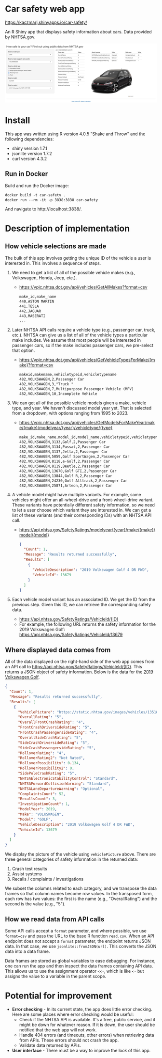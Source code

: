 # Car safety web app

https://kaczmarj.shinyapps.io/car-safety/

An R Shiny app that displays safety information about cars. Data provided by
NHTSA.gov.

![Screenshot of web app](screenshot.jpg)

# Install

This app was written using R version 4.0.5 "Shake and Throw" and the following dependencies:

- shiny version 1.7.1
- jsonlite version 1.7.2
- curl version 4.3.2

## Run in Docker

Build and run the Docker image:

```
docker build -t car-safety .
docker run --rm -it -p 3838:3838 car-safety
```

And navigate to http://localhost:3838/.

# Description of implementation

## How vehicle selections are made

The bulk of this app involves getting the unique ID of the vehicle a user is interested in. This involves a sequence of steps.

1. We need to get a list of all of the possible vehicle makes (e.g., Volkswagen, Honda, Jeep, etc.).
    - https://vpic.nhtsa.dot.gov/api/vehicles/GetAllMakes?format=csv

      ```
      make_id,make_name
      440,ASTON MARTIN
      441,TESLA
      442,JAGUAR
      443,MASERATI
      ...
      ```

1. Later NHTSA API calls require a vehicle type (e.g., passenger car, truck, etc.). NHTSA can give us a list of all of the vehicle types a particular make includes. We assume that most people will be interested in passenger cars, so if the make includes passenger cars, we pre-select that option.
    - https://vpic.nhtsa.dot.gov/api/vehicles/GetVehicleTypesForMake/{make}?format=csv

      ```
      makeid,makename,vehicletypeid,vehicletypename
      482,VOLKSWAGEN,2,Passenger Car
      482,VOLKSWAGEN,3,"Truck "
      482,VOLKSWAGEN,7,Multipurpose Passenger Vehicle (MPV)
      482,VOLKSWAGEN,10,Incomplete Vehicle
      ```

1. We can get all of the possible vehicle models given a make, vehicle type, and year. We haven't discussed model year yet. That is selected from a dropdown, with options ranging from 1995 to 2023.
    - https://vpic.nhtsa.dot.gov/api/vehicles/GetModelsForMakeYear/make/{make}/modelyear/{year}/vehicletype/{type}

      ```
      make_id,make_name,model_id,model_name,vehicletypeid,vehicletypename
      482,VOLKSWAGEN,3133,Golf,2,Passenger Car
      482,VOLKSWAGEN,3134,Passat,2,Passenger Car
      482,VOLKSWAGEN,3137,Jetta,2,Passenger Car
      482,VOLKSWAGEN,5059,Golf SportWagen,2,Passenger Car
      482,VOLKSWAGEN,8118,e-Golf,2,Passenger Car
      482,VOLKSWAGEN,8119,Beetle,2,Passenger Car
      482,VOLKSWAGEN,13670,Golf GTI,2,Passenger Car
      482,VOLKSWAGEN,13844,Golf R,2,Passenger Car
      482,VOLKSWAGEN,24230,Golf Alltrack,2,Passenger Car
      482,VOLKSWAGEN,25871,Arteon,2,Passenger Car
      ```

1. A vehicle model might have multiple variants. For example, some vehicles might offer an all-wheel-drive and a front-wheel-drive variant. These variants have potentially different safety information, so we need to let a user choose which variant they are interested in. We can get a list of these variants (and their corresponding IDs) with an NHTSA API call.
    - https://api.nhtsa.gov/SafetyRatings/modelyear/{year}/make/{make}/model/{model}

      ```json
      {
        "Count": 1,
        "Message": "Results returned successfully",
        "Results": [
          {
            "VehicleDescription": "2019 Volkswagen Golf 4 DR FWD",
            "VehicleId": 13679
          }
        ]
      }
      ```

1. Each vehicle model variant has an associated ID. We get the ID from the previous step. Given this ID, we can retrieve the corresponding safety data.
    - https://api.nhtsa.gov/SafetyRatings/VehicleId/{ID}
    - For example, the following URL returns the safety information for the 2019 Volkswagen Golf: https://api.nhtsa.gov/SafetyRatings/VehicleId/13679

## Where displayed data comes from

All of the data displayed on the right-hand side of the web app comes from an API call to https://api.nhtsa.gov/SafetyRatings/VehicleId/{ID}. This returns a JSON object of safety information. Below is the data for the [2019 Volkswagen Golf](https://api.nhtsa.gov/SafetyRatings/VehicleId/13679).

```json
{
  "Count": 1,
  "Message": "Results returned successfully",
  "Results": [
    {
      "VehiclePicture": "https://static.nhtsa.gov/images/vehicles/13518_st0640_046.png",
      "OverallRating": "5",
      "OverallFrontCrashRating": "4",
      "FrontCrashDriversideRating": "5",
      "FrontCrashPassengersideRating": "4",
      "OverallSideCrashRating": "5",
      "SideCrashDriversideRating": "5",
      "SideCrashPassengersideRating": "5",
      "RolloverRating": "4",
      "RolloverRating2": "Not Rated",
      "RolloverPossibility": 0.134,
      "RolloverPossibility2": 0,
      "SidePoleCrashRating": "5",
      "NHTSAElectronicStabilityControl": "Standard",
      "NHTSAForwardCollisionWarning": "Standard",
      "NHTSALaneDepartureWarning": "Optional",
      "ComplaintsCount": 52,
      "RecallsCount": 3,
      "InvestigationCount": 1,
      "ModelYear": 2019,
      "Make": "VOLKSWAGEN",
      "Model": "GOLF",
      "VehicleDescription": "2019 Volkswagen Golf 4 DR FWD",
      "VehicleId": 13679
    }
  ]
}
```

We display the picture of the vehicle using `vehiclePicture` above. There are three general categories of safety information in the returned data:

1. Crash test results
1. Assist systems
1. Recalls / complaints / investigations

We subset the columns related to each category, and we transpose the data frames so that column names become row values. In the transposed form, each row has two values: the first is the name (e.g., "OverallRating") and the second is the value (e.g., "5").

## How we read data from API calls

Some API calls accept a `format` parameter, and where possible, we use `format=csv` and pass the URL to the base R function `read.csv`. When an API endpoint does not accept a `format` parameter, the endpoint returns JSON data. In that case, we use `jsonlite::fromJSON(url)`. This converts the JSON data into a data frame.

Data frames are stored as global variables to ease debugging. For instance, one can run the app and then inspect the data frames containing API data. This allows us to use the assignment operator `<<-`, which is like `<-` but assigns the value to a variable in the parent scope.

# Potential for improvement

- **Error checking** - In its current state, the app does little error checking. Here are some places where error checking would be useful:
    - Check if the NHTSA API is available. It's a free, public service, and it might be down for whatever reason. If it is down, the user should be notified that the web app will not work.
    - Handle 404 errors (and timeouts, other errors) when retrieving data from APIs. These errors should not crash the app.
    - Validate data returned by APIs.
- **User interface** - There must be a way to improve the look of this app.
